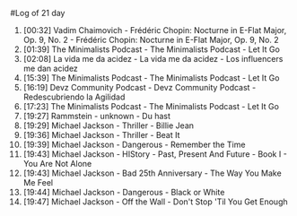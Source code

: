 #Log of 21 day

1. [00:32] Vadim Chaimovich - Frédéric Chopin: Nocturne in E-Flat Major, Op. 9, No. 2 - Frédéric Chopin: Nocturne in E-Flat Major, Op. 9, No. 2
1. [01:39] The Minimalists Podcast - The Minimalists Podcast - Let It Go
1. [02:08] La vida me da acidez - La vida me da acidez - Los influencers me dan acidez
1. [15:39] The Minimalists Podcast - The Minimalists Podcast - Let It Go
1. [16:19] Devz Community Podcast - Devz Community Podcast - Redescubriendo la Agilidad
1. [17:23] The Minimalists Podcast - The Minimalists Podcast - Let It Go
1. [19:27] Rammstein - unknown - Du hast
1. [19:29] Michael Jackson - Thriller - Billie Jean
1. [19:36] Michael Jackson - Thriller - Beat It
1. [19:39] Michael Jackson - Dangerous - Remember the Time
1. [19:43] Michael Jackson - HIStory - Past, Present And Future - Book I - You Are Not Alone
1. [19:43] Michael Jackson - Bad 25th Anniversary - The Way You Make Me Feel
1. [19:44] Michael Jackson - Dangerous - Black or White
1. [19:47] Michael Jackson - Off the Wall - Don't Stop 'Til You Get Enough
